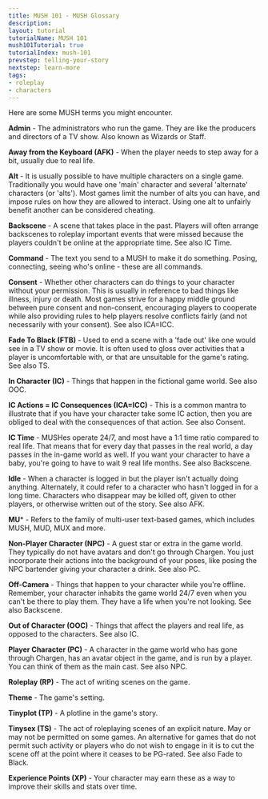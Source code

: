 ```yaml
---
title: MUSH 101 - MUSH Glossary
description: 
layout: tutorial
tutorialName: MUSH 101
mush101Tutorial: true
tutorialIndex: mush-101
prevstep: telling-your-story
nextstep: learn-more
tags:
- roleplay
- characters
---
```


Here are some MUSH terms you might encounter.

**Admin** - The administrators who run the game.  They are like the producers and directors of a TV show.   Also known as Wizards or Staff.

**Away from the Keyboard (AFK)** - When the player needs to step away for a bit, usually due to real life. 

**Alt** - It is usually possible to have multiple characters on a single game.   Traditionally you would have one 'main' character and several 'alternate' characters (or 'alts').  Most games limit the number of alts you can have, and impose rules on how they are allowed to interact.  Using one alt to unfairly benefit another can be considered cheating.

**Backscene** - A scene that takes place in the past.  Players will often arrange backscenes to roleplay important events that were missed because the players couldn't be online at the appropriate time.  See also IC Time.

**Command** - The text you send to a MUSH to make it do something.  Posing, connecting, seeing who's online - these are all commands.

**Consent**	- Whether other characters can do things to your character without your permission.  This is usually in reference to bad things like illness, injury or death. Most games strive for a happy middle ground between pure consent and non-consent, encouraging players to cooperate while also providing rules to help players resolve conflicts fairly (and not necessarily with your consent).   See also ICA=ICC.

**Fade To Black (FTB)** - Used to end a scene with a 'fade out' like one would see in a TV show or movie.   It is often used to gloss over activities that a player is uncomfortable with, or that are unsuitable for the game's rating.   See also TS.

**In Character (IC)** - Things that happen in the fictional game world.   See also OOC.

**IC Actions = IC Consequences (ICA=ICC)**	- This is a common mantra to illustrate that if you have your character take some IC action, then you are obliged to deal with the consequences of that action.   See also Consent.

**IC Time**  - MUSHes operate 24/7, and most have a 1:1 time ratio compared to real life.  That means that for every day that passes in the real world, a day passes in the in-game world as well.  If you want your character to have a baby, you're going to have to wait 9 real life months.  See also Backscene.

**Idle** - When a character is logged in but the player isn't actually doing anything.  Alternately, it could refer to a character who hasn't logged in for a long time.  Characters who disappear may be killed off, given to other players, or otherwise written out of the story.  See also AFK.

**MU***	- Refers to the family of multi-user text-based games, which includes MUSH, MUD, MUX and more.

**Non-Player Character (NPC)** - A guest star or extra in the game world.  They typically do not have avatars and don't go through Chargen.  You just incorporate their actions into the background of your poses, like posing the NPC bartender giving your character a drink.  See also PC.

**Off-Camera** - Things that happen to your character while you're offline.  Remember, your character inhabits the game world 24/7 even when you can't be there to play them.  They have a life when you're not looking.  See also Backscene.

**Out of Character (OOC)** - Things that affect the players and real life, as opposed to the characters.   See also IC.

**Player Character (PC)** -  A character in the game world who has gone through Chargen, has an avatar object in the game, and is run by a player.  You can think of them as the main cast.  See also NPC.

**Roleplay (RP)** - The act of writing scenes on the game.

**Theme** - The game's setting.

**Tinyplot (TP)** - A plotline in the game's story. 

**Tinysex (TS)** - The act of roleplaying scenes of an explicit nature. May or may not be permitted on some games.  An alternative for games that do not permit such activity or players who do not wish to engage in it is to cut the scene off at the point where it ceases to be PG-rated.  See also Fade to Black.

**Experience Points (XP)** - Your character may earn these as a way to improve their skills and stats over time.
